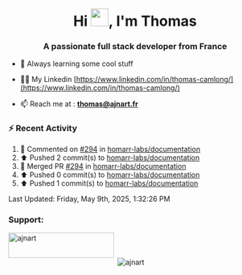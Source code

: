 <h1 align="center">Hi <img height="35px" src="https://raw.githubusercontent.com/MartinHeinz/MartinHeinz/master/wave.gif" width="35px"/>, I'm Thomas</h1>
<h3 align="center">A passionate full stack developer from France</h3>

- 🌱 Always learning some cool stuff 

- 👨‍💻 My Linkedin [https://www.linkedin.com/in/thomas-camlong/](https://www.linkedin.com/in/thomas-camlong/)

- 📫 Reach me at : **thomas@ajnart.fr**

### :zap: Recent Activity

<!--RECENT_ACTIVITY:start-->
1. 💬 Commented on [#294](https://github.com/homarr-labs/documentation/pull/294#issuecomment-2864354635) in [homarr-labs/documentation](https://github.com/homarr-labs/documentation)<br>
2. ⬆️ Pushed 2 commit(s) to [homarr-labs/documentation](https://github.com/homarr-labs/documentation)<br>
3. 🎉 Merged PR [#294](https://github.com/homarr-labs/documentation/pull/294) in [homarr-labs/documentation](https://github.com/homarr-labs/documentation)<br>
4. ⬆️ Pushed 0 commit(s) to [homarr-labs/documentation](https://github.com/homarr-labs/documentation)<br>
5. ⬆️ Pushed 1 commit(s) to [homarr-labs/documentation](https://github.com/homarr-labs/documentation)<br>
<!--RECENT_ACTIVITY:end-->

<!--RECENT_ACTIVITY:last_update-->
Last Updated: Friday, May 9th, 2025, 1:32:26 PM
<!--RECENT_ACTIVITY:last_update_end-->
<h3 align="left">Support:</h3>
<p><a href="https://ko-fi.com/ajnart"> <img align="left" src="https://cdn.ko-fi.com/cdn/kofi3.png?v=3" height="50" width="210" alt="ajnart" /></a></p><br><br>

<p>&nbsp;<img align="center" src="https://github-readme-stats.vercel.app/api?username=ajnart&show_icons=true&theme=tokyonight&locale=en" alt="ajnart" /></p>
